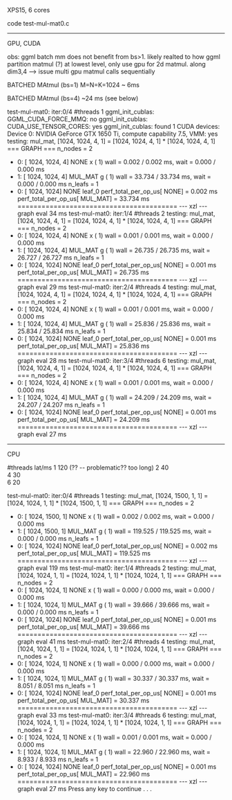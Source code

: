 XPS15, 6 cores

code test-mul-mat0.c

----------------
GPU, CUDA 

obs: ggml batch mm does not benefit from bs>1. 
likely realted to how ggml partition matmul (?) 
    at lowest level, 
        only use gpu for 2d matmul. 
        along dim3,4 --> issue multi gpu matmul calls sequentially

BATCHED MAtmul (bs=1) M=N=K=1024
~ 6ms 


BATCHED MAtmul (bs=4)
~24 ms (see below)

test-mul-mat0: iter:0/4 #threads 1
ggml_init_cublas: GGML_CUDA_FORCE_MMQ:   no
ggml_init_cublas: CUDA_USE_TENSOR_CORES: yes
ggml_init_cublas: found 1 CUDA devices:
  Device 0: NVIDIA GeForce GTX 1650 Ti, compute capability 7.5, VMM: yes
testing: mul_mat, [1024, 1024, 4, 1] = [1024, 1024, 4, 1] * [1024, 1024, 4, 1]
=== GRAPH ===
n_nodes = 2
 -   0: [  1024,  1024,     4]             NONE x (  1) wall =   0.002 /   0.002 ms, wait =   0.000 /   0.000 ms
 -   1: [  1024,  1024,     4]          MUL_MAT g (  1) wall =  33.734 /  33.734 ms, wait =   0.000 /   0.000 ms
n_leafs = 1
 -   0: [  1024,  1024]     NONE           leaf_0
perf_total_per_op_us[            NONE] =   0.002 ms
perf_total_per_op_us[         MUL_MAT] =  33.734 ms
========================================
--- xzl --- graph eval 34 ms
test-mul-mat0: iter:1/4 #threads 2
testing: mul_mat, [1024, 1024, 4, 1] = [1024, 1024, 4, 1] * [1024, 1024, 4, 1]
=== GRAPH ===
n_nodes = 2
 -   0: [  1024,  1024,     4]             NONE x (  1) wall =   0.001 /   0.001 ms, wait =   0.000 /   0.000 ms
 -   1: [  1024,  1024,     4]          MUL_MAT g (  1) wall =  26.735 /  26.735 ms, wait =  26.727 /  26.727 ms
n_leafs = 1
 -   0: [  1024,  1024]     NONE           leaf_0
perf_total_per_op_us[            NONE] =   0.001 ms
perf_total_per_op_us[         MUL_MAT] =  26.735 ms
========================================
--- xzl --- graph eval 29 ms
test-mul-mat0: iter:2/4 #threads 4
testing: mul_mat, [1024, 1024, 4, 1] = [1024, 1024, 4, 1] * [1024, 1024, 4, 1]
=== GRAPH ===
n_nodes = 2
 -   0: [  1024,  1024,     4]             NONE x (  1) wall =   0.001 /   0.001 ms, wait =   0.000 /   0.000 ms
 -   1: [  1024,  1024,     4]          MUL_MAT g (  1) wall =  25.836 /  25.836 ms, wait =  25.834 /  25.834 ms
n_leafs = 1
 -   0: [  1024,  1024]     NONE           leaf_0
perf_total_per_op_us[            NONE] =   0.001 ms
perf_total_per_op_us[         MUL_MAT] =  25.836 ms
========================================
--- xzl --- graph eval 28 ms
test-mul-mat0: iter:3/4 #threads 6
testing: mul_mat, [1024, 1024, 4, 1] = [1024, 1024, 4, 1] * [1024, 1024, 4, 1]
=== GRAPH ===
n_nodes = 2
 -   0: [  1024,  1024,     4]             NONE x (  1) wall =   0.001 /   0.001 ms, wait =   0.000 /   0.000 ms
 -   1: [  1024,  1024,     4]          MUL_MAT g (  1) wall =  24.209 /  24.209 ms, wait =  24.207 /  24.207 ms
n_leafs = 1
 -   0: [  1024,  1024]     NONE           leaf_0
perf_total_per_op_us[            NONE] =   0.001 ms
perf_total_per_op_us[         MUL_MAT] =  24.209 ms
========================================
--- xzl --- graph eval 27 ms






----------------
CPU 

#threads    lat/ms
1           120        (?? -- problematic?? too long)
2           40          
4           30      
6           20


test-mul-mat0: iter:0/4 #threads 1
testing: mul_mat, [1024, 1500, 1, 1] = [1024, 1024, 1, 1] * [1024, 1500, 1, 1]
=== GRAPH ===
n_nodes = 2
 -   0: [  1024,  1500,     1]             NONE x (  1) wall =   0.002 /   0.002 ms, wait =   0.000 /   0.000 ms
 -   1: [  1024,  1500,     1]          MUL_MAT g (  1) wall = 119.525 / 119.525 ms, wait =   0.000 /   0.000 ms
n_leafs = 1
 -   0: [  1024,  1024]     NONE           leaf_0
perf_total_per_op_us[            NONE] =   0.002 ms
perf_total_per_op_us[         MUL_MAT] = 119.525 ms
========================================
--- xzl --- graph eval 119 ms
test-mul-mat0: iter:1/4 #threads 2
testing: mul_mat, [1024, 1024, 1, 1] = [1024, 1024, 1, 1] * [1024, 1024, 1, 1]
=== GRAPH ===
n_nodes = 2
 -   0: [  1024,  1024,     1]             NONE x (  1) wall =   0.000 /   0.000 ms, wait =   0.000 /   0.000 ms
 -   1: [  1024,  1024,     1]          MUL_MAT g (  1) wall =  39.666 /  39.666 ms, wait =   0.000 /   0.000 ms
n_leafs = 1
 -   0: [  1024,  1024]     NONE           leaf_0
perf_total_per_op_us[            NONE] =   0.001 ms
perf_total_per_op_us[         MUL_MAT] =  39.666 ms
========================================
--- xzl --- graph eval 41 ms
test-mul-mat0: iter:2/4 #threads 4
testing: mul_mat, [1024, 1024, 1, 1] = [1024, 1024, 1, 1] * [1024, 1024, 1, 1]
=== GRAPH ===
n_nodes = 2
 -   0: [  1024,  1024,     1]             NONE x (  1) wall =   0.000 /   0.000 ms, wait =   0.000 /   0.000 ms
 -   1: [  1024,  1024,     1]          MUL_MAT g (  1) wall =  30.337 /  30.337 ms, wait =   8.051 /   8.051 ms
n_leafs = 1
 -   0: [  1024,  1024]     NONE           leaf_0
perf_total_per_op_us[            NONE] =   0.001 ms
perf_total_per_op_us[         MUL_MAT] =  30.337 ms
========================================
--- xzl --- graph eval 33 ms
test-mul-mat0: iter:3/4 #threads 6
testing: mul_mat, [1024, 1024, 1, 1] = [1024, 1024, 1, 1] * [1024, 1024, 1, 1]
=== GRAPH ===
n_nodes = 2
 -   0: [  1024,  1024,     1]             NONE x (  1) wall =   0.001 /   0.001 ms, wait =   0.000 /   0.000 ms
 -   1: [  1024,  1024,     1]          MUL_MAT g (  1) wall =  22.960 /  22.960 ms, wait =   8.933 /   8.933 ms
n_leafs = 1
 -   0: [  1024,  1024]     NONE           leaf_0
perf_total_per_op_us[            NONE] =   0.001 ms
perf_total_per_op_us[         MUL_MAT] =  22.960 ms
========================================
--- xzl --- graph eval 27 ms
Press any key to continue . . .